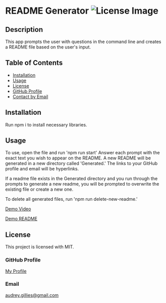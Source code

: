 # README Generator ![License Image](https://img.shields.io/badge/license-MIT-blue)

## Description

This app prompts the user with questions in the command line and creates a README file based on the user's input.

## Table of Contents

-   [Installation](#installation)
-   [Usage](#usage)
-   [License](#license)
-   [GitHub Profile](#github-profile)
-   [Contact by Email](#email)

## Installation

Run npm i to install necessary libraries.

## Usage

To use, open the file and run 'npm run start' Answer each prompt with the exact text you wish to appear on the README. A new README will be generated in a new directory called 'Generated.' The links to your GitHub profile and email will be hyperlinks.

If a readme file exists in the Generated directory and you run through the prompts to generate a new readme, you will be prompted to overwrite the existing file or create a new one.

To delete all generated files, run 'npm run delete-new-readme.'

[Demo Video](https://drive.google.com/file/d/1ZSukWy5O92JTKBdPCgh9LYSvK4j_KHk-/view?usp=sharing)

[Demo README](./Assets/README.md)

## License

This project is licensed with MIT.

### GitHub Profile

[My Profile](https://github.com/audrey-g37)

### Email

[audrey.gillies@gmail.com](mailto:audrey.gillies@gmail.com)
